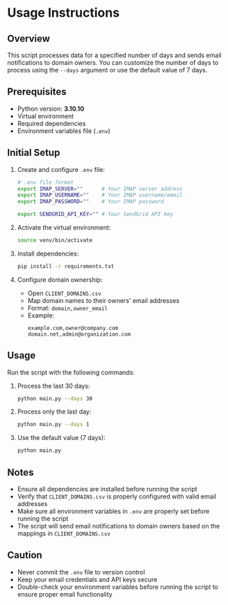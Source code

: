 # Usage Instructions

## Overview
This script processes data for a specified number of days and sends email notifications to domain owners. You can customize the number of days to process using the `--days` argument or use the default value of 7 days.

## Prerequisites
- Python version: **3.10.10**
- Virtual environment
- Required dependencies
- Environment variables file (`.env`)

## Initial Setup

1. Create and configure `.env` file:
   ```bash
   # .env file format
   export IMAP_SERVER=""      # Your IMAP server address
   export IMAP_USERNAME=""    # Your IMAP username/email
   export IMAP_PASSWORD=""    # Your IMAP password
   
   export SENDGRID_API_KEY="" # Your SendGrid API key
   ```

2. Activate the virtual environment:
   ```bash
   source venv/bin/activate
   ```

3. Install dependencies:
   ```bash
   pip install -r requirements.txt
   ```

4. Configure domain ownership:
   - Open `CLIENT_DOMAINS.csv`
   - Map domain names to their owners' email addresses
   - Format: `domain,owner_email`
   - Example:
     ```
     example.com,owner@company.com
     domain.net,admin@organization.com
     ```

## Usage

Run the script with the following commands:

1. Process the last 30 days:
   ```bash
   python main.py --days 30
   ```

2. Process only the last day:
   ```bash
   python main.py --days 1
   ```

3. Use the default value (7 days):
   ```bash
   python main.py
   ```

## Notes
- Ensure all dependencies are installed before running the script
- Verify that `CLIENT_DOMAINS.csv` is properly configured with valid email addresses
- Make sure all environment variables in `.env` are properly set before running the script
- The script will send email notifications to domain owners based on the mappings in `CLIENT_DOMAINS.csv`

## Caution
- Never commit the `.env` file to version control
- Keep your email credentials and API keys secure
- Double-check your environment variables before running the script to ensure proper email functionality